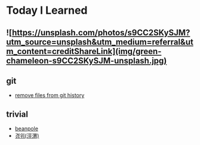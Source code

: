 # Today I Learned

![https://unsplash.com/photos/s9CC2SKySJM?utm_source=unsplash&utm_medium=referral&utm_content=creditShareLink](img/green-chameleon-s9CC2SKySJM-unsplash.jpg)
---

## git

- [remove files from git history](git\remove-files-from-git-history.md)
## trivial

- [beanpole](trivial\beanpole.md)
- [경위(涇渭)](trivial\경위(涇渭).md)
